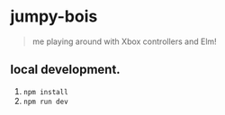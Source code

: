 # jumpy-bois
> me playing around with Xbox controllers and Elm!

## local development.

1. `npm install`
1. `npm run dev`